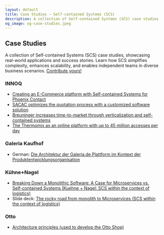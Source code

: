 ```yaml
---
layout: default
title: Case Studies – Self-contained Systems (SCS)
description: A collection of Self-contained Systems (SCS) case studies, showcasing real-world applications and success stories. Learn how SCS simplifies complexity, enhances scalability, and enables independent teams in diverse business scenarios.
og_image: og-case-studies.jpeg
---
```


Case Studies
---

A collection of Self-contained Systems (SCS) case studies, showcasing real-world applications and success stories. Learn how SCS simplifies complexity, enhances scalability, and enables independent teams in diverse business scenarios. [Contribute yours!](https://github.com/innoq/SCS)

### INNOQ

- [Creating an E-Commerce platform with Self-contained Systems for Phoenix Contact](https://www.innoq.com/en/cases/best-in-industry-e-commerce-plattform-fuer-elektronikkomponenten/)
- [SACAC optimizes the quotation process with a customized software solution](https://www.innoq.com/en/cases/sacac-spezialloesung-zur-angebotserstellung/)
- [Breuninger increases time-to-market through verticalization and self-contained systems](https://www.innoq.com/en/cases/ecommerce-breuninger/)
- [The Thermomix as an online platform with up to 45 million accesses per day](https://www.innoq.com/en/cases/vorwerk-thermomix-digitalisierung-iot/)

### Galeria Kaufhof

- German: [Die Architektur der Galeria.de Plattform im Kontext der Produktentwicklungsorganisation](https://tech.kaufhof.io/general/2015/12/15/architektur-und-organisation-im-galeria-de-produktmanagement)

### Kühne+Nagel

- [Breaking Down a Monolithic Software: A Case for Microservices vs. Self-contained Systems (Kuehne + Nagel: SCS within the context of logistics)](https://www.elastic.io/integration-best-practices/breaking-down-monolith-microservices-and-self-contained-systems/)
- Slide deck: [The rocky road from monolith to Microservices (SCS within the context of logistics)](https://kuehne-nagel.github.io/monolith-to-microservices/)

### Otto

- [Architecture principles (used to develop the Otto Shop)](https://www.otto.de/jobs/en/technology/techblog/blogpost/architecture-principles-2013-04-15.php)